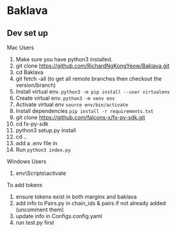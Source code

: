 # Baklava

## Dev set up

Mac Users

1. Make sure you have python3 installed.
2. git clone https://github.com/RichardNgKongYeow/Baklava.git
3. cd Baklava
4. git fetch -all (to get all remote branches then checkout the version/branch)
5. Install virtual env. `python3 -m pip install --user virtualenv`
6. Create virtual env. `python3 -m venv env`
7. Activate virtual env `source env/bin/activate`
8. Install dependencies `pip install -r requirements.txt`
9. git clone https://github.com/falcons-x/fx-py-sdk.git
10. cd fx-py-sdk
11. python3 setup.py install
12. cd ..
13. add a .env file in 
14. Run `python3 index.py`

Windows Users
1. env\Scripts\activate


To add tokens
1. ensure tokens exist in both marginx and baklava
2. add info to Pairs.py in chain_ids & pairs if not already added (uncomment them)
3. update info in Configs.config.yaml
4. run test.py first 